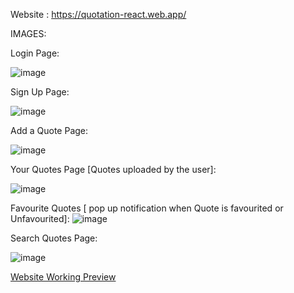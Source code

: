 Website : https://quotation-react.web.app/

IMAGES: 

Login Page:

![image](https://user-images.githubusercontent.com/114862318/196025734-844512de-8850-41c0-b2ba-1a27cbcb6ae8.png)

Sign Up Page:

![image](https://user-images.githubusercontent.com/114862318/196025752-d9b0a3f5-3322-475d-a881-ac81cf6a8958.png)

Add a Quote Page:

![image](https://user-images.githubusercontent.com/114862318/196025768-99e15254-86b3-473b-9cc8-c0cf673d1272.png)

Your Quotes Page [Quotes uploaded by the user]:

![image](https://user-images.githubusercontent.com/114862318/196025788-5d855c46-1db3-4e35-b5a8-86f35f2ec48d.png)

Favourite Quotes [ pop up notification when Quote is favourited or Unfavourited]:
![image](https://user-images.githubusercontent.com/114862318/196025824-6a0a33a3-473f-447a-a074-682bcf3d605f.png)

Search Quotes Page:

![image](https://user-images.githubusercontent.com/114862318/196025845-8a4be946-be8f-40de-8a79-97f9e79fec48.png)


[Website Working Preview](https://drive.google.com/file/d/1Cvs5NiOGeL9O1TCmSNLshjekPBZn6jqv/view?usp=sharing)
